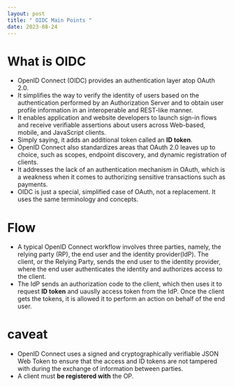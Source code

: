 ```yaml
---
layout: post
title: " OIDC Main Points "
date: 2023-08-24
---
```


# What is OIDC

- OpenID Connect (OIDC) provides an authentication layer atop OAuth 2.0.
- It simplifies the way to verify the identity of users based on the authentication performed by an Authorization Server and to obtain user profile information in an interoperable and REST-like manner.
- It enables application and website developers to launch sign-in flows and receive verifiable assertions about users across Web-based, mobile, and JavaScript clients.
- Simply saying, it adds an additional token called an **ID token**.
- OpenID Connect also standardizes areas that OAuth 2.0 leaves up to choice, such as scopes, endpoint discovery, and dynamic registration of clients.
- It addresses the lack of an authentication mechanism in OAuth, which is a weakness when it comes to authorizing sensitive transactions such as payments.
- OIDC is just a special, simplified case of OAuth, not a replacement. It uses the same terminology and concepts.

# Flow

- A typical OpenID Connect workflow involves three parties, namely, the relying party (RP), the end user and the identity provider(IdP). The client, or the Relying Party, sends the end user to the identity provider, where the end user authenticates the identity and authorizes access to the client.
- The IdP sends an authorization code to the client, which then uses it to request **ID token** and uauslly access token from the IdP. Once the client gets the tokens, it is allowed it to perform an action on behalf of the end user.

# caveat

- OpenID Connect uses a signed and cryptographically verifiable JSON Web Token to ensure that the access and ID tokens are not tampered with during the exchange of information between parties.
- A client must **be registered with** the OP.
